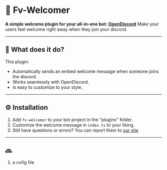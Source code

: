 # 🎉 Fv-Welcomer

**A simple welcome plugin for your all-in-one bot: [OpenDiscord](https://dj-dj.be)**
Make your users feel welcome right away when they join your discord.

---

## 🚀 What does it do?

This plugin:

- Automatically sends an embed welcome message when someone joins the discord.
- Works seamlessly with OpenDiscord.
- Is easy to customize to your style.

---

## ⚙️ Installation

1. Add `fv-welcomer` to your bot project in the "plugins" folder.
2. Customize the welcome message in `index.ts` to your liking.
3. Still have questions or errors? You can report them to [our site](fv.dev.qreen.tech)

---

## 🔜 
1. a cofig file



